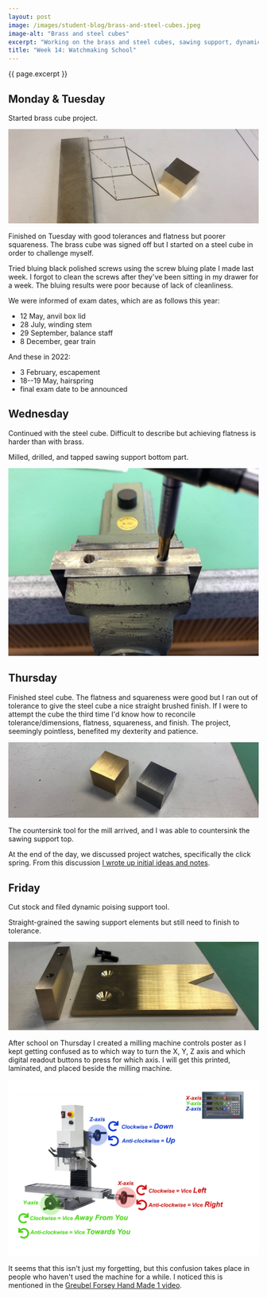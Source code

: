 ```yaml
---
layout: post
image: /images/student-blog/brass-and-steel-cubes.jpeg
image-alt: "Brass and steel cubes"
excerpt: "Working on the brass and steel cubes, sawing support, dynamic poising support, and discussing ideas for project watch."
title: "Week 14: Watchmaking School"
---
```


{{ page.excerpt }}

## Monday & Tuesday
Started brass cube project.

![Work in progress brass cube](/images/student-blog/wip-brass-cube.jpeg)

Finished on Tuesday with good tolerances and flatness but poorer squareness. The brass cube was signed off but I started on a steel cube in order to challenge myself.

Tried bluing black polished screws using the screw bluing plate I made last week. I forgot to clean the screws after they've been sitting in my drawer for a week. The bluing results were poor because of lack of cleanliness.

We were informed of exam dates, which are as follows this year:
 - 12 May, anvil box lid
 - 28 July, winding stem
 - 29 September, balance staff
 - 8 December, gear train

And these in 2022:
 - 3 February, escapement
 - 18--19 May, hairspring
 - final exam date to be announced

## Wednesday
Continued with the steel cube. Difficult to describe but achieving flatness is harder than with brass.

Milled, drilled, and tapped sawing support bottom part.

![Tapping sawing support bottom](/images/student-blog/tapping-sawing-support-bottom.jpeg)

## Thursday
Finished steel cube. The flatness and squareness were good but I ran out of tolerance to give the steel cube a nice straight brushed finish. If I were to attempt the cube the third time I'd know how to reconcile tolerance/dimensions, flatness, squareness, and finish. The project, seemingly pointless, benefited my dexterity and patience.

![Brass and steel cubes](/images/student-blog/brass-and-steel-cubes.jpeg)

The countersink tool for the mill arrived, and I was able to countersink the sawing support top.

At the end of the day, we discussed project watches, specifically the click spring. From this discussion [I wrote up initial ideas and notes](/student-blog/project-watch-initial-ideas).

## Friday
Cut stock and filed dynamic poising support tool.

Straight-grained the sawing support elements but still need to finish to tolerance.

![Work in progress sawing support finishing](/images/student-blog/wip-sawing-support-finishing.jpeg)

After school on Thursday I created a milling machine controls poster as I kept getting confused as to which way to turn the X, Y, Z axis and which digital readout buttons to press for which axis. I will get this printed, laminated, and placed beside the milling machine.

![Milling machine controls poster](/images/student-blog/milling-machine-controls-poster.jpg)

It seems that this isn't just my forgetting, but this confusion takes place in people who haven't used the machine for a while. I noticed this is mentioned in the [Greubel Forsey Hand Made 1 video](https://www.youtube.com/watch?v=EogfBeSQ158).


